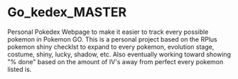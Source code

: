# Go_kedex_MASTER
Personal Pokedex Webpage to make it easier to track every possible pokemon in Pokemon GO.
This is a personal project based on the RPlus pokemon shiny checklst to expand to every pokemon, evolution stage, costume, shiny, lucky, shadow, etc.
Also eventually working toward showing "% done" based on the amount of IV's away from perfect every pokemon listed is.
